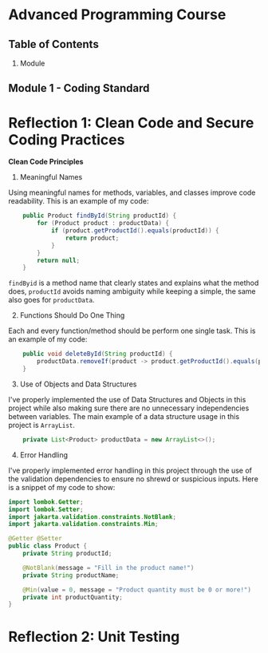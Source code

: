 # Advanced Programming Course

## Table of Contents
1. Module

## Module 1 - Coding Standard

# Reflection 1: Clean Code and Secure Coding Practices

**Clean Code Principles**

1. Meaningful Names

Using meaningful names for methods, variables, and classes improve code readability. This is an example of my code:

```Java
    public Product findById(String productId) {
        for (Product product : productData) {
            if (product.getProductId().equals(productId)) {
                return product;
            }
        }
        return null;
    }
```
`findByid` is a method name that clearly states and explains what the method does, 
`productId` avoids naming ambiguity while keeping a simple, the same also goes for `productData`.

2. Functions Should Do One Thing

Each and every function/method should be perform one single task. This is an example of my code:
```Java
    public void deleteById(String productId) {
        productData.removeIf(product -> product.getProductId().equals(productId));
    }
```

3. Use of Objects and Data Structures

I've properly implemented the use of Data Structures and Objects in this project while also making sure there are no unnecessary independencies between variables.
The main example of a data structure usage in this project is `ArrayList`.

```Java
    private List<Product> productData = new ArrayList<>();
```

4. Error Handling

I've properly implemented error handling in this project through the use of the validation dependencies to ensure no shrewd or suspicious inputs.
Here is a snippet of my code to show:

```Java
import lombok.Getter;
import lombok.Setter;
import jakarta.validation.constraints.NotBlank;
import jakarta.validation.constraints.Min;

@Getter @Setter
public class Product {
    private String productId;

    @NotBlank(message = "Fill in the product name!")
    private String productName;

    @Min(value = 0, message = "Product quantity must be 0 or more!")
    private int productQuantity;
}
```

# Reflection 2: Unit Testing